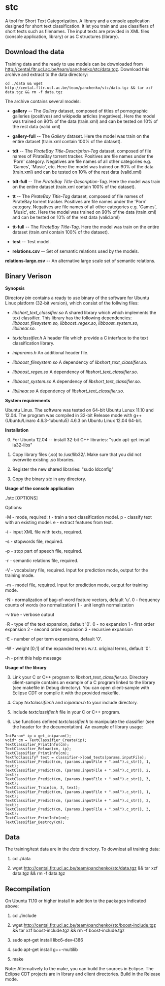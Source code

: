 stc
===

A tool for Short Text Categorization. 
A library and a console application designed for short text classification. It let you train and use classifiers of short texts such as filenames. The input texts are provided in XML files (console application, library) or as C structures (library). 


Download the data
-----------------

Training data and the ready to use models can be downloaded from http://cental.fltr.ucl.ac.be/team/panchenko/stc/data.tgz. 
Download this archive and extract to the data directory:

```
cd ./data && wget http://cental.fltr.ucl.ac.be/team/panchenko/stc/data.tgz && tar xzf data.tgz && rm -f data.tgz
```

The archive contains several models:

- **gallery** -- The *Gallery* dataset, composed of titles of pornographic galleries (positives) and wikipedia articles (negatives). Here the model was trained on 90% of the data (train.xml) and can be tested on 10% of the rest data (valid.xml)

- **gallery-full** -- The *Gallery* dataset. Here the model was train on the entire dataset (train.xml contain 100% of the dataset).

- **tdt** -- The *PirateBay Title-Description-Tag* dataset, composed of file names of PirateBay torrent tracker. Positives are file names under the 'Porn' category. Negatives are file names of all other categories e.g. 'Games', 'Music', etc.  Here the model was trained on 90% of the data (train.xml) and can be tested on 10% of the rest data (valid.xml)

- **tdt-full** -- The *PirateBay Title-Description-Tag*. Here the model was train on the entire dataset (train.xml contain 100% of the dataset).

- **tt** -- The *PirateBay Title-Tag* dataset, composed of file names of PirateBay torrent tracker. Positives are file names under the 'Porn' category. Negatives are file names of all other categories e.g. 'Games', 'Music', etc.  Here the model was trained on 90% of the data (train.xml) and can be tested on 10% of the rest data (valid.xml)

- **tt-full** -- The *PirateBay Title-Tag*. Here the model was train on the entire dataset (train.xml contain 100% of the dataset).

- **test** -- Test model.

- **relations.csv** -- Set of semantic relations used by the models.

 **relations-large.csv** -- An alternative large scale set of semantic relations.


Binary Verison 
--------------

**Synopsis**

Directory *bin* contains a ready to use binary of the software for Ubuntu Linux platform (32-bit version), which consist of the follwing files:

- *libshort_text_classifier.so*
A shared library which which implements the text classifier. This library has the following dependencies: *libboost_filesystem.so, libboost_regex.so, libboost_system.so, liblinear.so*.

- *textclassifier.h*
A header file which provide a C interface to the text classification library.

- *iniparams.h* 
An additional header file.

- *libboost_filesystem.so*
A dependency of *libshort_text_classifier.so*.

- *libboost_regex.so*
A dependency of *libshort_text_classifier.so*.

- *libboost_system.so*
A dependency of *libshort_text_classifier.so*.

- *liblinear.so*
A dependency of *libshort_text_classifier.so*.

**System requirements**

Ubuntu Linux. The software was tested on 64-bit Ubuntu Lunux 11.10 and 12.04.
The program was compiled in 32-bit Release mode with g++ (Ubuntu/Linaro 4.6.3-1ubuntu5) 4.6.3 
on Ubuntu Linux 12.04 64-bit. 

**Installation**

0. For Ubuntu 12.04 -- install 32-bit C++ libraries: "sudo apt-get install ia32-libs"

1. Copy library files (.so) to /usr/lib32/. Make sure that you did not overwrite existing .so libraries.

2. Register the new shared libraries: "sudo ldconfig"

3. Copy the binary *stc* in any directory. 

**Usage of the console application**

./stc [OPTIONS]

Options:

 -M - mode, required:
         t - train a text classification model.
         p - classify text with an existing model.
         e - extract features from text.

 -i - input XML file with texts, required.

 -s - stopwords file, required.

 -p - stop part of speech file, required.

 -r - semantic relations file, required.

 -V - vocabulary file, required. Input for prediction mode, output for the training mode.

 -m - model file, required. Input for prediction mode, output for training mode.

 -N - normalization of bag-of-word feature vectors, default 'u'.
         0 - frequency counts of words (no normalization)
         1 - unit length normalization

 -v true - verbose output

 -R - type of the text expansion, default '0'.
         0 - no expansion
         1 - first order expansion
         2 - second order expansion
         3 - recursive expansion

 -E - number of per term expansions, default '0'.

 -W - weight [0;1] of the expanded terms w.r.t. original terms, default '0'.

 -h - print this help message

**Usage of the library**

3. Link your C or C++ program to *libshort_text_classifier.so*. Directory client-sample contains an example of a C program linked to the library (see makefile in Debug directory). You can open client-sample with Eclipse CDT or compile it with the provided makefile. 

4. Copy *textclassifier.h* and *iniparam.h* to your include directory.

5. Include *textclassifier.h* file in your C or C++ program.

6. Use functions defined *textclassifier.h* to manipulate the classifier (see the header for the documentation). An example of library usage:

```
IniParam* ip = get_iniparam();
void* cm = TextClassifier_Create(ip);
TextClassifier_PrintInfo(cm);
TextClassifier_Reload(cm, ip);
TextClassifier_PrintInfo(cm);
TextToClassify* text = classifier->load_texts(params.inputFile);
TextClassifier_Predict(cm, (params.inputFile + ".xml").c_str(), 1, text);
TextClassifier_Predict(cm, (params.inputFile + ".xml").c_str(), 2, text);
TextClassifier_Predict(cm, (params.inputFile + ".xml").c_str(), 3, text);
TextClassifier_Train(cm, 3, text);
TextClassifier_Predict(cm, (params.inputFile + ".xml").c_str(), 1, text);
TextClassifier_Predict(cm, (params.inputFile + ".xml").c_str(), 2, text);
TextClassifier_Predict(cm, (params.inputFile + ".xml").c_str(), 3, text);
TextClassifier_PrintInfo(cm);
TextClassifier_Destroy(cm);
```

Data
----

The training/test data are in the *data* directory. 
To downloat all training data:

1. cd ./data

2. wget http://cental.fltr.ucl.ac.be/team/panchenko/stc/data.tgz && tar xzf data.tgz && rm -f data.tgz

Recompilation
-------------

On Ubuntu 11.10 or higher install in addition to the packages indicated above:

1. cd ./include

2. wget http://cental.fltr.ucl.ac.be/team/panchenko/stc/boost-include.tgz && tar xzf boost-include.tgz && rm -f boost-include.tgz

3. sudo apt-get install libc6-dev-i386

4. sudo apt-get install g++-multilib

5. make

Note: Alternatively to the make, you can build the sources in Eclipse. The Eclipse CDT projects are in library and client directories. Build in the Release mode.

